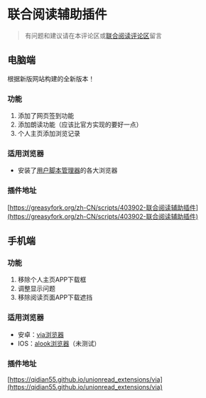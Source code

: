 # 联合阅读辅助插件

> 有问题和建议请在本评论区或[联合阅读评论区](https://www.xrzww.com/column/forumdetail?thread_id=50203)留言

## 电脑端

根据新版网站构建的全新版本！

### 功能
1. 添加了网页签到功能
2. 添加朗读功能（应该比官方实现的要好一点）
3. 个人主页添加浏览记录

### 适用浏览器
* 安装了[用户脚本管理器](https://zhuanlan.zhihu.com/p/128453110)的各大浏览器

### 插件地址
[https://greasyfork.org/zh-CN/scripts/403902-联合阅读辅助插件](https://greasyfork.org/zh-CN/scripts/403902-联合阅读辅助插件)

## 手机端

### 功能
1. 移除个人主页APP下载框
2. 调整显示问题
3. 移除阅读页面APP下载遮挡

### 适用浏览器
* 安卓：[via浏览器](https://viayoo.com/zh-cn/)
* IOS：[alook浏览器](https://apps.apple.com/cn/app/id1261944766)（未测试）

### 插件地址
[https://qidian55.github.io/unionread_extensions/via](https://qidian55.github.io/unionread_extensions/via)

<link rel="stylesheet" href="https://unpkg.com/gitalk/dist/gitalk.css">
<script src="https://unpkg.com/gitalk@latest/dist/gitalk.min.js"></script>

<div id="gitalk-container"></div>
<script type="text/javascript">
    var gitalk = new Gitalk({
    // gitalk的主要参数
      clientID: `c675747fb4b4a83a59f9`,   //上面获取到的值
      clientSecret: `85b826d9abd3f763f7d8f9606a699b121571fbef`,//上面获取到的值
      repo: `qidian55.github.io`,  //您刚才建立仓库的名字
      owner: 'qidian55',   //你的GitHub用户名字
      admin: ['qidian55'],  //你的GitHub用户的名字
      id: 'unionread_extensions', //id不能重复，如果重复就会把其他页面的评论引进来
        });
      gitalk.render('gitalk-container');
</script>